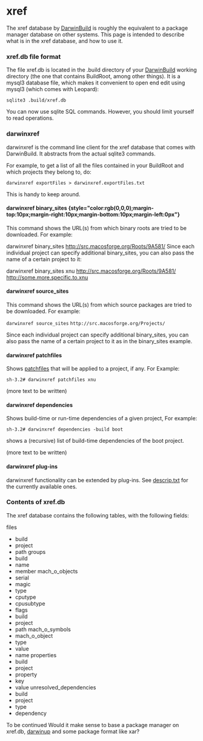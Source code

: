 xref
====
The xref database by [DarwinBuild](../darwinbuild.html) is roughly the equivalent to a package manager database on other systems.
This page is intended to describe what is in the xref database, and how to use it.

### xref.db file format
The file xref.db is located in the .build directory of your [DarwinBuild](../darwinbuild.html) working directory (the one that contains BuildRoot, among other things). It is a mysql3 database file, which makes it convenient to open end edit using mysql3 (which comes with Leopard):


`sqlite3 .build/xref.db`


You can now use sqlite SQL commands. However, you should limit yourself to read operations.
### darwinxref
darwinxref is the command line client for the xref database that comes with DarwinBuild. It abstracts from the actual sqlite3 commands. 

For example, to get a list of all the files contained in your BuildRoot and which projects they belong to, do:

`darwinxref exportFiles > darwinxref.exportFiles.txt`


This is handy to keep around.
 
#### darwinxref binary_sites {style="color:rgb(0,0,0);margin-top:10px;margin-right:10px;margin-bottom:10px;margin-left:0px"}
This command shows the URL(s) from which binary roots are tried to be downloaded. For example:

darwinxref binary_sites
http://src.macosforge.org/Roots/9A581/
<span style="font-family:courier new;font-size:12px">
 </span>
Since each individual project can specify additional binary_sites, you can also pass the name of a certain project to it:
<span style="font-size:12px">
 </span>
 
darwinxref binary_sites xnu
http://src.macosforge.org/Roots/9A581/
http://some.more.specific.to.xnu
#### darwinxref source_sites
This command shows the URL(s) from which source packages are tried to be downloaded. For example:

`darwinxref source_sites`
`http://src.macosforge.org/Projects/`


Since each individual project can specify additional binary_sites, you can also pass the name of a certain project to it as in the binary_sites example.
#### darwinxref patchfiles
Shows [patchfiles](patchfiles.html) that will be applied to a project, if any. For Example:

`sh-3.2# darwinxref patchfiles xnu`

(more text to be written)
#### darwinxref dependencies
Shows build-time or run-time dependencies of a given project, For example:

`sh-3.2# darwinxref dependencies -build boot`

shows a (recursive) list of build-time dependencies of the boot project.

(more text to be written)
#### darwinxref plug-ins
darwinxref functionality can be extended by plug-ins. See [descrip.txt](http://darwinbuild.macosforge.org/trac/browser/trunk/darwinxref/plugins/descrip.txt) for the currently available ones.
### Contents of xref.db
The xref database contains the following tables, with the following fields:

files 
-   build
-   project
-   path
groups 
-   build
-   name
-   member
mach_o_objects 
-   serial
-   magic
-   type
-   cputype
-   cpusubtype
-   flags
-   build
-   project
-   path
mach_o_symbols
-   mach_o_object
-   type
-   value
-   name
properties
-   build 
-   project
-   property
-   key
-   value
unresolved_dependencies
-   build
-   project
-   type
-   dependency

To be continued
Would it make sense to base a package manager on xref.db, [darwinup](http://darwinbuild.macosforge.org/trac/browser/trunk/darwinup/NOTES) and some package format like xar?

